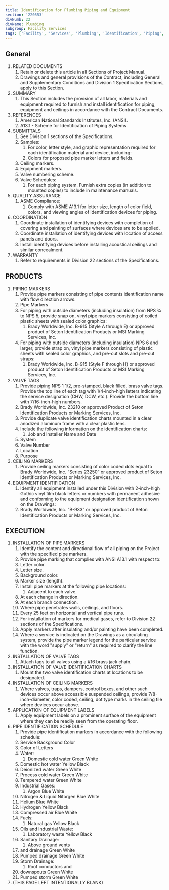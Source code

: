 ```yaml
---
title: Identification for Plumbing Piping and Equipment
section: '220553'
divNumb: 22
divName: Plumbing
subgroup: Facility Services
tags: ['Facility', 'Services', 'Plumbing', 'Identification', 'Piping', 'Equipment']
---
```


## General

1. RELATED DOCUMENTS
   1. Retain or delete this article in all Sections of Project Manual.
   1. Drawings and general provisions of the Contract, including General and Supplementary Conditions and Division 1 Specification Sections, apply to this Section.
1. SUMMARY
   1. This Section includes the provision of all labor, materials and equipment required to furnish and install identification for piping, equipment and ceilings in accordance with the Contract Documents. 
1. REFERENCES
   1. American National Standards Institutes, Inc. (ANSI). 
   1. A13.1 - Scheme for Identification of Piping Systems 
1. SUBMITTALS
	1. See Division 1 sections of the Specifications.
   1. Samples:
      1. For color, letter style, and graphic representation required for each identification material and device, including:
      1. Colors for proposed pipe marker letters and fields.
   1. Ceiling markers.
   1. Equipment markers.
   1. Valve numbering scheme.
   1. Valve Schedules:
      1. For each piping system. Furnish extra copies (in addition to mounted copies) to include in maintenance manuals.
1. QUALITY ASSURANCE
   1. ASME Compliance:
      1. Comply with ASME A13.1 for letter size, length of color field, colors, and viewing angles of identification devices for piping.
1. COORDINATION
   1. Coordinate installation of identifying devices with completion of covering and painting of surfaces where devices are to be applied.
   1. Coordinate installation of identifying devices with location of access panels and doors.
   1. Install identifying devices before installing acoustical ceilings and similar concealment.
1. WARRANTY
   1. Refer to requirements in Division 22 sections of the Specifications.

## PRODUCTS

1. PIPING MARKERS
   1. Provide pipe markers consisting of pipe contents identification name with flow direction arrows. 
   1. Pipe Markers
   1. For piping with outside diameters (including insulation) from NPS ¾ to NPS 5, provide snap on, vinyl pipe markers consisting of coiled plastic sheets with sealed color graphics:
      1. Brady Worldwide, Inc. B-915 (Style A through E) or approved product of Seton Identification Products or MSI Marking Services, Inc.
   1. For piping with outside diameters (including insulation) NPS 6 and larger, provide strap on, vinyl pipe markers consisting of plastic sheets with sealed color graphics, and pre-cut slots and pre-cut straps:
      1. Brady Worldwide, Inc. B-915 (Style F through H) or approved product of Seton Identification Products or MSI Marking Services, Inc. 
1. VALVE TAGS
   1. Provide piping NPS 1 1/2, pre-stamped, black filled, brass valve tags. Provide the top line of each tag with 1/4-inch-high letters indicating the service designation (CHW, DCW, etc.). Provide the bottom line with 7/16-inch-high numbers.
   1. Brady Worldwide, Inc. 23210 or approved Product of Seton Identification Products or Marking Services, Inc.
   1. Provide duplicate valve identification charts mounted in a clear anodized aluminum frame with a clear plastic lens.
   1. Include the following information on the identification charts:
      1. Job and Installer Name and Date
   1. System
   1. Valve Number
   1. Location
   1. Purpose
1. CEILING MARKERS
   1. Provide ceiling markers consisting of color coded dots equal to Brady Worldwide, Inc. “Series 23250” or approved product of Seton Identification Products or Marking Services, Inc.
1. EQUIPMENT IDENTIFICATION
	1. Identify all equipment installed under this Division with 2-inch-high Gothic vinyl film black letters or numbers with permanent adhesive and conforming to the equipment designation identification shown on the Drawings:
      1. Brady Worldwide, Inc. “B-933” or approved product of Seton Identification Products or Marking Services, Inc.

## EXECUTION

1. INSTALLATION OF PIPE MARKERS
	1. Identify the content and directional flow of all piping on the Project with the specified pipe markers. 
   1. Provide pipe marking that complies with ANSI A13.1 with respect to:
   1. Letter color.
   1. Letter size.
   1. Background color.
   1. Marker size (length).
   1. Install pipe markers at the following pipe locations:
      1. Adjacent to each valve.
   1. At each change in direction. 
   1. At each branch connection. 
   1. Where pipe penetrates walls, ceilings, and floors. 
   1. Every 25 feet on horizontal and vertical pipe runs.
   1. For installation of markers for medical gases, refer to Division 22 sections of the Specifications.
   1. Apply markers after insulating and/or painting have been completed. 
   1. Where a service is indicated on the Drawings as a circulating system, provide the pipe marker legend for the particular service with the word "supply" or "return" as required to clarify the line function. 
1. INSTALLATION OF VALVE TAGS
   1. Attach tags to all valves using a #16 brass jack chain.
1. INSTALLATION OF VALVE IDENTIFICATION CHARTS
   1. Mount the two valve identification charts at locations to be designated.
1. INSTALLATION OF CEILING MARKERS
	1. Where valves, traps, dampers, control boxes, and other such devices occur above accessible suspended ceilings, provide 7/8-inch-diameter, color coded, ceiling, dot type marks in the ceiling tile where devices occur above. 
1. APPLICATION OF EQUIPMENT LABELS
   1. Apply equipment labels on a prominent surface of the equipment where they can be readily seen from the operating floor.
1. PIPE IDENTIFICATION SCHEDULE
   1. Provide pipe identification markers in accordance with the following schedule:
    1. Service Background Color 
    1. Color of Letters
   1. Water:
      1. Domestic cold water Green White
   1. Domestic hot water Yellow Black
   1. Deionized water Green White
   1. Process cold water Green White
   1. Tempered water Green White
   1. Industrial Gases:
      1. Argon Blue White
   1. Nitrogen & Liquid Nitorgen Blue White
   1. Helium Blue White
   1. Hydrogen Yellow Black
   1. Compressed air Blue White
   1. Fuels:
      1. Natural gas Yellow Black
   1. Oils and Industrial Waste:
      1. Laboratory waste Yellow Black
   1. Sanitary Drainage:
      1. Above ground vents 
    1. and drainage Green White
   1. Pumped drainage Green White
   1. Storm Drainage:
      1. Roof conductors and 
   1. downspouts Green White
   1. Pumped storm Green White
1. (THIS PAGE LEFT INTENTIONALLY BLANK)

